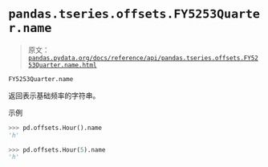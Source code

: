# `pandas.tseries.offsets.FY5253Quarter.name`

> 原文：[`pandas.pydata.org/docs/reference/api/pandas.tseries.offsets.FY5253Quarter.name.html`](https://pandas.pydata.org/docs/reference/api/pandas.tseries.offsets.FY5253Quarter.name.html)

```py
FY5253Quarter.name
```

返回表示基础频率的字符串。

示例

```py
>>> pd.offsets.Hour().name
'h' 
```

```py
>>> pd.offsets.Hour(5).name
'h' 
```
